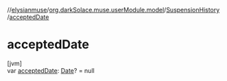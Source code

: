 //[elysianmuse](../../../index.md)/[org.darkSolace.muse.userModule.model](../index.md)/[SuspensionHistory](index.md)
/[acceptedDate](accepted-date.md)

# acceptedDate

[jvm]\
var [acceptedDate](accepted-date.md): [Date](https://docs.oracle.com/javase/8/docs/api/java/util/Date.html)? = null
